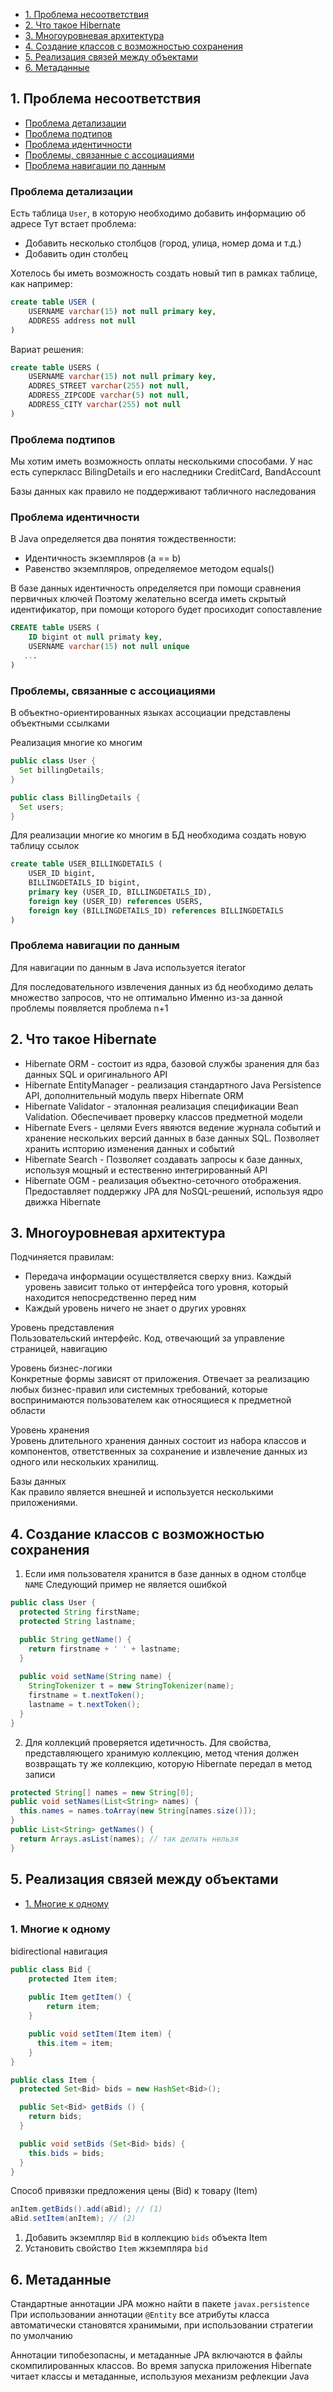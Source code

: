 
+ [1. Проблема несоответствия](#проблема-несоответствия)
+ [2. Что такое Hibernate](#2-что-такое-hibernate)
+ [3. Многоуровневая архитектура](#3-многоуровневая-архитектура)
+ [4. Создание классов с возможностью сохранения]()
+ [5. Реализация связей между объектами]()
+ [6. Метаданные]()

## 1. Проблема несоответствия

+ [Проблема детализации](#проблема-детализации)
+ [Проблема подтипов](#проблема-подтипов)
+ [Проблема идентичности](#проблема-идентичности)
+ [Проблемы, связанные с ассоциациями](#проблемы-связанные-с-ассоциациями)
+ [Проблема навигации по данным](#проблема-навигации-по-данным)

### Проблема детализации
Есть таблица `User`, в которую необходимо добавить информацию об адресе
Тут встает проблема:
- Добавить несколько столбцов (город, улица, номер дома и т.д.)
- Добавить один столбец

Хотелось бы иметь возможность создать новый тип в рамках таблице, как например:
```sql
create table USER (
    USERNAME varchar(15) not null primary key,
    ADDRESS address not null
)
```

Вариат решения:
```sql
create table USERS (
    USERNAME varchar(15) not null primary key,
    ADDRES_STREET varchar(255) not null,
    ADDRESS_ZIPCODE varchar(5) not null,
    ADDRESS_CITY varchar(255) not null
)
```

### Проблема подтипов
Мы хотим иметь возможность оплаты несколькими способами.
У нас есть суперкласс BilingDetails и его наследники CreditCard, BandAccount

Базы данных как правило не поддерживают табличного наследования


### Проблема идентичности
В Java определяется два понятия тождественности:
- Идентичность экземпляров (a == b)
- Равенство экземпляров, определяемое методом equals()

В базе данных идентичность определяется при помощи сравнения первичных ключей
Поэтому желательно всегда иметь скрытый идентификатор, при помощи которого будет просиходит сопоставление
```sql
CREATE table USERS (
    ID bigint ot null primaty key,
    USERNAME varchar(15) not null unique
   ...
)
```

### Проблемы, связанные с ассоциациями
В объектно-ориентированных языках ассоциации представлены объектными ссылками

Реализация многие ко многим
```java
public class User {
  Set billingDetails;
}

public class BillingDetails {
  Set users;
}
```

Для реализации многие ко многим в БД необходима создать новую таблицу ссылок
```sql
create table USER_BILLINGDETAILS (
    USER_ID bigint,
    BILLINGDETAILS_ID bigint,
    primary key (USER_ID, BILLINGDETAILS_ID),
    foreign key (USER_ID) references USERS,
    foreign key (BILLINGDETAILS_ID) references BILLINGDETAILS
)
```

### Проблема навигации по данным
Для навигации по данным в Java используется iterator

Для последовательного извлечения данных из бд необходимо делать множество запросов, что не оптимально
Именно из-за данной проблемы появляется проблема n+1


## 2. Что такое Hibernate

- Hibernate ORM - состоит из ядра, базовой службы зранения для баз данных SQL и оригинального API
- Hibernate EntityManager - реализация стандартного Java Persistence API, дополнительный модуль пверх Hibernate ORM
- Hibernate Validator - эталонная реализация спецификации Bean Validation. Обеспечивает проверку классов предметной модели
- Hibernate Evers - целями Evers явяются ведение журнала событий и хранение нескольких версий данных в базе данных SQL. Позволяет хранить испторию изменения данных и событий
- Hibernate Search - Позволяет создавать запросы к базе данных, используя мощный и естественно интегрированный API
- Hibernate OGM - реализация объектно-сеточного отображения. Предоставляет поддержку JPA для NoSQL-решений, используя ядро движка Hibernate


## 3. Многоуровневая архитектура

Подчиняется правилам:</br>
- Передача информации осуществляется сверху вниз. Каждый уровень зависит только от интерфейса того уровня, который находится непосредственно перед ним
- Каждый уровень ничего не знает о других уровнях

Уровень представления</br>
    Пользовательский интерфейс. Код, отвечающий за управление страницей, навигацию
        
Уровень бизнес-логики</br>
    Конкретные формы зависят от приложения. Отвечает за реализацию любых бизнес-правил или системных требований, которые воспринимаются пользователем как относящиеся к предметной области

Уровень хранения</br>
    Уровень длительного хранения данных состоит из набора классов и компонентов, ответственных за сохранение и извлечение данных из одного или нескольких хранилищ.

Базы данных</br>
    Как правило является внешней и используется несколькими приложениями.


## 4. Создание классов с возможностью сохранения

1. Если имя пользователя хранится в базе данных в одном столбце `NAME`
Следующий пример не является ошибкой
```java
public class User {
  protected String firstName;
  protected String lastname;

  public String getName() {
    return firstname + ' ' + lastname;
  }
  
  public void setName(String name) {
    StringTokenizer t = new StringTokenizer(name);
    firstname = t.nextToken();
    lastname = t.nextToken();
  }
}
```

2. Для коллекций проверяется идетичность.
Для свойства, представляющего хранимую коллекцию, метод чтения должен возвращать ту же коллекцию, которую Hibernate передал в метод записи
```java
protected String[] names = new String[0];
public void setNames(List<String> names) {
  this.names = names.toArray(new String[names.size()]);
}
public List<String> getNames() {
  return Arrays.asList(names); // так делать нельзя
}
```

## 5. Реализация связей между объектами

+ [1. Многие к одному]()

### 1. Многие к одному
bidirectional навигация
```java
public class Bid {
    protected Item item;
    
    public Item getItem() {
        return item;
    }

    public void setItem(Item item) {
      this.item = item;
    }
}

public class Item {
  protected Set<Bid> bids = new HashSet<Bid>();

  public Set<Bid> getBids () {
    return bids;
  }

  public void setBids (Set<Bid> bids) {
    this.bids = bids;
  }
}
```

Способ привязки предложения цены (Bid) к товару (Item)
```java
anItem.getBids().add(aBid); // (1)
aBid.setItem(anItem); // (2)
```
1. Добавить экземпляр `Bid` в коллекцию `bids` объекта Item
2. Установить свойство `Item` жкземпляра `bid`


## 6. Метаданные

Стандартные аннотации JPA можно найти в пакете `javax.persistence`
При использовании аннотации `@Entity` все атрибуты класса автоматически становятся хранимыми, при использовании стратегии по умолчанию

Аннотации типобезопасны, и метаданные JPA включаются в файлы скомпилированных классов. 
Во время запуска приложения Hibernate читает классы и метаданные, используюя механизм рефлекции Java

